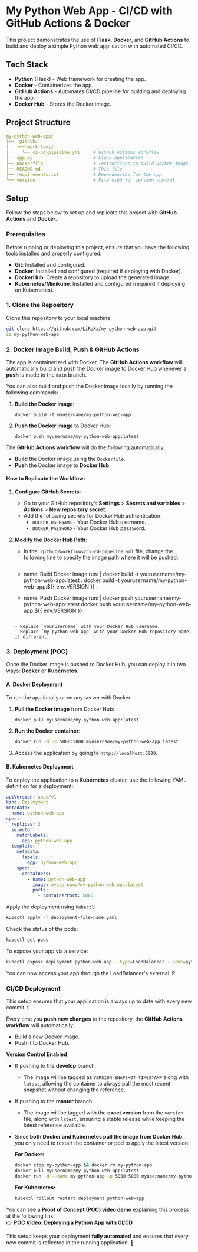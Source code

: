 # My Python Web App - CI/CD with GitHub Actions & Docker

This project demonstrates the use of **Flask**, **Docker**, and **GitHub Actions** to build and deploy a simple Python web application with automated CI/CD.

## Tech Stack

- **Python** (Flask) - Web framework for creating the app.
- **Docker** - Containerizes the app.
- **GitHub Actions** - Automates CI/CD pipeline for building and deploying the app.
- **Docker Hub** - Stores the Docker image.

## Project Structure

```yaml
my-python-web-app/
├── .github/ 
│   └── workflows/ 
│     └── ci-cd-pipeline.yml     # GitHub Actions workflow 
├── app.py                       # Flask application 
├── Dockerfile                   # Instructions to build Docker image
├── README.md                    # This file
├── requirements.txt             # Dependencies for the app 
└── version                      # File used for version control
```

## Setup

Follow the steps below to set up and replicate this project with **GitHub Actions** and **Docker**.

### Prerequisites

Before running or deploying this project, ensure that you have the following tools installed and properly configured:

- **Git**: Installed and configured.  
- **Docker**: Installed and configured (required if deploying with Docker).  
- **DockerHub**: Create a repository to upload the generated image.
- **Kubernetes/Minikube**: Installed and configured (required if deploying on Kubernetes).

### 1. Clone the Repository

Clone this repository to your local machine:

```bash
git clone https://github.com/LiReXz/my-python-web-app.git
cd my-python-web-app
```

### 2. Docker Image Build, Push & GitHub Actions

The app is containerized with Docker. The **GitHub Actions workflow** will automatically build and push the Docker image to Docker Hub whenever a **push** is made to the `main` branch.

You can also build and push the Docker image locally by running the following commands:

1. **Build the Docker image**:
   ```
   docker build -t myusername/my-python-web-app .
   ```

2. **Push the Docker image** to Docker Hub:
   ```
   docker push myusername/my-python-web-app:latest
   ```

The **GitHub Actions workflow** will do the following automatically:
- **Build** the Docker image using the `Dockerfile`.
- **Push** the Docker image to **Docker Hub**.

#### How to Replicate the Workflow:

1. **Configure GitHub Secrets**:
   - Go to your GitHub repository’s **Settings** > **Secrets and variables** > **Actions** > **New repository secret**.
   - Add the following secrets for Docker Hub authentication:
     - `DOCKER_USERNAME` - Your Docker Hub username.
     - `DOCKER_PASSWORD` - Your Docker Hub password.
   
2. **Modify the Docker Hub Path**:
   - In the `.github/workflows/ci-cd-pipeline.yml` file, change the following line to specify the image path where it will be pushed:
     ```yaml
    - name: Build Docker image
      run: |
        docker build -t yourusername/my-python-web-app:latest .
        docker build -t yourusername/my-python-web-app:${{ env.VERSION }} .

    - name: Push Docker image
      run: |
        docker push yourusername/my-python-web-app:latest
        docker push yourusername/my-python-web-app:${{ env.VERSION }}
     ```

   - Replace `yourusername` with your Docker Hub username.
   - Replace `my-python-web-app` with your Docker Hub repository name, if different.

### 3. Deployment (POC)

Once the Docker image is pushed to Docker Hub, you can deploy it in two ways: **Docker** or **Kubernetes**.

#### A. **Docker Deployment**

To run the app locally or on any server with Docker:

1. **Pull the Docker image** from Docker Hub:
   ```bash
   docker pull myusername/my-python-web-app:latest
   ```

2. **Run the Docker container**:
   ```bash
   docker run -d -p 5000:5000 myusername/my-python-web-app:latest
   ```

3. Access the application by going to `http://localhost:5000`.

#### B. **Kubernetes Deployment**

To deploy the application to a **Kubernetes** cluster, use the following YAML definition for a deployment:

```yaml
apiVersion: apps/v1
kind: Deployment
metadata:
  name: python-web-app
spec:
  replicas: 2
  selector:
    matchLabels:
      app: python-web-app
  template:
    metadata:
      labels:
        app: python-web-app
    spec:
      containers:
        - name: python-web-app
          image: myusername/my-python-web-app:latest
          ports:
            - containerPort: 5000
```

Apply the deployment using `kubectl`:

```bash
kubectl apply -f deployment-file-name.yaml
```

Check the status of the pods:

```bash
kubectl get pods
```

To expose your app via a service:

```bash
kubectl expose deployment python-web-app --type=LoadBalancer --name=python-web-app-service
```

You can now access your app through the LoadBalancer's external IP.

### CI/CD Deployment

This setup ensures that your application is always up to date with every new commit.  t

Every time you **push new changes** to the repository, the **GitHub Actions workflow** will automatically:  
- Build a new Docker image.  
- Push it to Docker Hub.  

**Version Control Enabled**
- If pushing to the **develop** branch:  
  - The image will be tagged as `VERSION-SNAPSHOT-TIMESTAMP` along with `latest`, allowing the container to always pull the most recent snapshot without changing the reference.  
- If pushing to the **master** branch:  
  - The image will be tagged with the **exact version** from the `version` file, along with `latest`, ensuring a stable release while keeping the latest reference available.  
  
- Since **both Docker and Kubernetes pull the image from Docker Hub**, you only need to restart the container or pod to apply the latest version:  

  **For Docker:**
  ```bash
  docker stop my-python-app && docker rm my-python-app
  docker pull myusername/my-python-web-app:latest
  docker run -d --name my-python-app -p 5000:5000 myusername/my-python-web-app:latest
  ```

  **For Kubernetes:**
  ```bash
  kubectl rollout restart deployment python-web-app
  ```

You can see a **Proof of Concept (POC) video demo** explaining this process at the following link:  
👉 **[POC Video: Deploying a Python App with CI/CD](https://www.youtube.com/watch?v=lirexz)**   

This setup keeps your deployment **fully automated** and ensures that every new commit is reflected in the running application. 🚀

